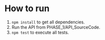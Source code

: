 # How to run
1. ```npm install``` to get all dependencies.
2. Run the API from PHASE_1/API_SourceCode.
3. ```npm test``` to execute all tests.